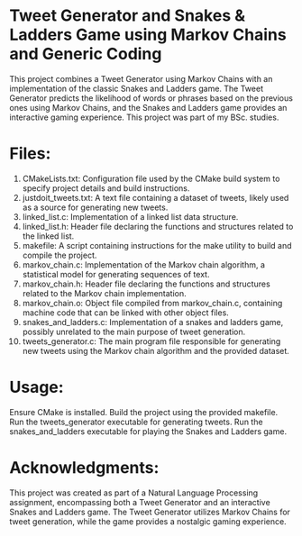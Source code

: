 # Tweet Generator and Snakes & Ladders Game using Markov Chains and Generic Coding
This project combines a Tweet Generator using Markov Chains with an implementation of the classic Snakes and Ladders game. The Tweet Generator predicts the likelihood of words or phrases based on the previous ones using Markov Chains, and the Snakes and Ladders game provides an interactive gaming experience. This project was part of my BSc. studies.

# Files:
1. CMakeLists.txt: Configuration file used by the CMake build system to specify project details and build instructions.
2. justdoit_tweets.txt: A text file containing a dataset of tweets, likely used as a source for generating new tweets.
3. linked_list.c: Implementation of a linked list data structure.
4. linked_list.h: Header file declaring the functions and structures related to the linked list.
5. makefile: A script containing instructions for the make utility to build and compile the project.
6. markov_chain.c: Implementation of the Markov chain algorithm, a statistical model for generating sequences of text.
7. markov_chain.h: Header file declaring the functions and structures related to the Markov chain implementation.
8. markov_chain.o: Object file compiled from markov_chain.c, containing machine code that can be linked with other object files.
10. snakes_and_ladders.c: Implementation of a snakes and ladders game, possibly unrelated to the main purpose of tweet generation.
11. tweets_generator.c: The main program file responsible for generating new tweets using the Markov chain algorithm and the provided dataset.

# Usage:
Ensure CMake is installed.
Build the project using the provided makefile.
Run the tweets_generator executable for generating tweets.
Run the snakes_and_ladders executable for playing the Snakes and Ladders game.

# Acknowledgments:
This project was created as part of a Natural Language Processing assignment, encompassing both a Tweet Generator and an interactive Snakes and Ladders game. The Tweet Generator utilizes Markov Chains for tweet generation, while the game provides a nostalgic gaming experience.

